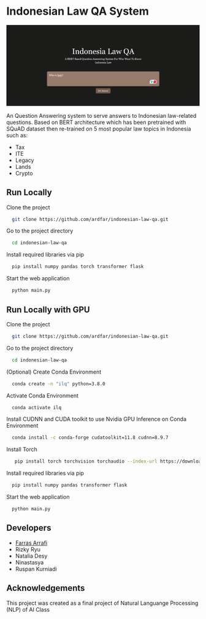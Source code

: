 
# Indonesian Law QA System

![App Screenshot](https://github.com/ardfar/indonesian-law-qa/blob/main/screenshot.png?raw=true)

An Question Answering system to serve answers to Indonesian law-related questions. Based on BERT architecture which has been pretrained with SQuAD dataset then re-trained on 5 most popular law topics in Indonesia such as:

- Tax
- ITE
- Legacy
- Lands
- Crypto

## Run Locally

Clone the project

```bash
  git clone https://github.com/ardfar/indonesian-law-qa.git
```

Go to the project directory

```bash
  cd indonesian-law-qa
```

Install required libraries via pip

```bash
  pip install numpy pandas torch transformer flask
```

Start the web application

```bash
  python main.py
```


## Run Locally with GPU

Clone the project

```bash
  git clone https://github.com/ardfar/indonesian-law-qa.git
```

Go to the project directory

```bash
  cd indonesian-law-qa
```

(Optional) Create Conda Environment

```bash
  conda create -n "ilq" python=3.8.0
```

Activate Conda Environment

```bash
  conda activate ilq
```

Install CUDNN and CUDA toolkit to use Nvidia GPU Inference on Conda Environment

```bash
  conda install -c conda-forge cudatoolkit=11.8 cudnn=8.9.7 
```

Install Torch

```bash
   pip install torch torchvision torchaudio --index-url https://download.pytorch.org/whl/cu118
```

Install required libraries via pip

```bash
  pip install numpy pandas transformer flask
```

Start the web application

```bash
  python main.py
```
## Developers

- [Farras Arrafi](https://www.github.com/ardfar)
- Rizky Ryu
- Natalia Desy
- Ninastasya
- Ruspan Kurniadi


## Acknowledgements

This project was created as a final project of Natural Languange Processing (NLP) of AI Class


